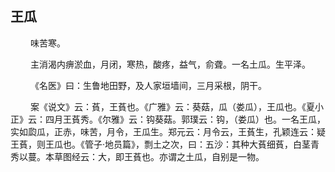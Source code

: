 ## 王瓜
<p>&emsp;&emsp;
味苦寒。
</p>
<p>&emsp;&emsp;
主消渴内痹淤血，月闭，寒热，酸疼，益气，俞聋。一名土瓜。生平泽。
</p>
<p>&emsp;&emsp;
《名医》曰：生鲁地田野，及人家垣墙间，三月采根，阴干。
</p>
<p>&emsp;&emsp;
案《说文》云：萯，王萯也。《广雅》云：葵菇，瓜（娄瓜），王瓜也。《夏小正》云：四月王萯秀。《尔雅》云：钩葵菇。郭璞云：钩，（娄瓜）也。一名王瓜，实如瓝瓜，正赤，味苦，月令，王瓜生。郑元云：月令云，王萯生，孔颖连云：疑王萯，则王瓜也。《管子·地员篇》，剽土之次，曰：五沙：其种大萯细萯，白茎青秀以蔓。本草图经云：大，即王萯也。亦谓之土瓜，自别是一物。
</p>
